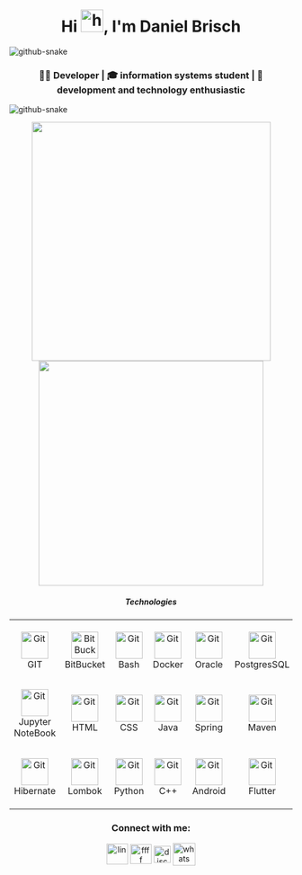 <h1 align="center">Hi <img src="https://camo.githubusercontent.com/e8e7b06ecf583bc040eb60e44eb5b8e0ecc5421320a92929ce21522dbc34c891/68747470733a2f2f6d656469612e67697068792e636f6d2f6d656469612f6876524a434c467a6361737252346961377a2f67697068792e676966" alt="hi" width="40" height="40"/>, I'm Daniel Brisch</h1>

<picture>
  <source media="(prefers-color-scheme: dark)" srcset="github-snake-dark.svg" />
  <source media="(prefers-color-scheme: light)" srcset="github-snake.svg" />
  <img alt="github-snake" src="github-snake.svg" />
</picture>

<h3 align="center">👨‍💻 Developer | 🎓 information systems student | 🤖 development and technology
enthusiastic</h3>

<picture>
  <source media="(prefers-color-scheme: dark)" srcset="github-snake-dark.svg" />
  <source media="(prefers-color-scheme: light)" srcset="github-snake.svg" />
  <img alt="github-snake" src="github-snake.svg" />
</picture>

<p align="center">
<img src="https://github-readme-streak-stats.herokuapp.com/?user=DanielBrisch&theme=midnight-purple&hide_border=false" heigth="" width="425"/>
<img src="https://github-readme-stats.vercel.app/api?username=DanielBrisch&theme=midnight-purple&show_icons=true&hide_border=false&count_private=true" heigth="" width="400"/>
<p>

<table align= "center">
    <tr><h5 align="center">Technologies</h5>
        <td align="center" width="2000" height="112.43">
            <a>
        <img src="https://user-images.githubusercontent.com/25181517/192108372-f71d70ac-7ae6-4c0d-8395-51d8870c2ef0.png" width="48" height="48" alt="Git" />
            </a>
      <br>GIT
        </td>
        <td align="center" width="2000" height="112.43">
            <a>
        <img src="https://user-images.githubusercontent.com/25181517/192108375-268c35e6-ab26-44b2-88bf-e3121a4e5083.png" width="48" height="48" alt="BitBucket" />
            </a>
      <br>BitBucket
        </td>
        <td align="center" width="2000" height="112.43">
            <a>
        <img src="https://user-images.githubusercontent.com/25181517/192158606-7c2ef6bd-6e04-47cf-b5bc-da2797cb5bda.png" width="48" height="48" alt="Git" />
            </a>
      <br>Bash
        </td>
        <td align="center" width="2000" height="112.43">
            <a>
        <img src="https://user-images.githubusercontent.com/25181517/117207330-263ba280-adf4-11eb-9b97-0ac5b40bc3be.png" width="48" height="48" alt="Git" />
            </a>
      <br>Docker
      <td align="center" width="2000" height="112.43">
                <a>
            <img src="https://user-images.githubusercontent.com/25181517/117208736-bdedc080-adf5-11eb-912f-61c7d43705f6.png" width="48" height="48" alt="Git" />
                </a>
        <br>Oracle
            </td>
         <td align="center" width="2000" height="112.43">
             <a>
        <img src="https://user-images.githubusercontent.com/25181517/117208740-bfb78400-adf5-11eb-97bb-09072b6bedfc.png" width="48" height="48" alt="Git" />
            </a>
      <br>PostgresSQL
        </td>
        </tr>
        <td align="center" width="2000" height="112.43">
             <a>
        <img src="https://user-images.githubusercontent.com/25181517/183914128-3fc88b4a-4ac1-40e6-9443-9a30182379b7.png" width="48" height="48" alt="Git" />
            </a>
      <br>Jupyter NoteBook
        </td>
        <td align="center" width="2000" height="112.43">
             <a>
        <img src="https://user-images.githubusercontent.com/25181517/192158954-f88b5814-d510-4564-b285-dff7d6400dad.png" width="48" height="48" alt="Git" />
            </a>
      <br>HTML
        </td>
        <td align="center" width="2000" height="112.43">
             <a>
        <img src="https://user-images.githubusercontent.com/25181517/183898674-75a4a1b1-f960-4ea9-abcb-637170a00a75.png" width="48" height="48" alt="Git" />
            </a>
      <br>CSS
        </td>
        <td align="center" width="2000" height="112.43">
             <a>
        <img src="https://user-images.githubusercontent.com/25181517/117201156-9a724800-adec-11eb-9a9d-3cd0f67da4bc.png" width="48" height="48" alt="Git" />
            </a>
      <br>Java
        </td>
        <td align="center" width="2000" height="112.43">
             <a>
        <img src="https://user-images.githubusercontent.com/25181517/117201470-f6d56780-adec-11eb-8f7c-e70e376cfd07.png" width="48" height="48" alt="Git" />
            </a>
      <br>Spring
        </td>
        <td align="center" width="2000" height="112.43">
             <a>
        <img src="https://user-images.githubusercontent.com/25181517/117207242-07d5a700-adf4-11eb-975e-be04e62b984b.png" width="48" height="48" alt="Git" />
            </a>
      <br>Maven
        </td>
        </tr>
    <td align="center" width="2000" height="112.43">
             <a>
        <img src="https://user-images.githubusercontent.com/25181517/117207493-49665200-adf4-11eb-808e-a9c0fcc2a0a0.png" width="48" height="48" alt="Git" />
            </a>
      <br>Hibernate
        </td>
        <td align="center" width="2000" height="112.43">
             <a>
        <img src="https://user-images.githubusercontent.com/25181517/190229463-87fa862f-ccf0-48da-8023-940d287df610.png" width="48" height="48" alt="Git" />
            </a>
      <br>Lombok
        </td>
        <td align="center" width="2000" height="112.43">
             <a>
        <img src="https://user-images.githubusercontent.com/25181517/183423507-c056a6f9-1ba8-4312-a350-19bcbc5a8697.png" width="48" height="48" alt="Git" />
            </a>
      <br>Python
        </td>
        <td align="center" width="2000" height="112.43">
             <a>
        <img src="https://user-images.githubusercontent.com/25181517/192106073-90fffafe-3562-4ff9-a37e-c77a2da0ff58.png" width="48" height="48" alt="Git" />
            </a>
      <br>C++
        </td>
        <td align="center" width="2000" height="112.43">
             <a>
        <img src="https://user-images.githubusercontent.com/25181517/117269608-b7dcfb80-ae58-11eb-8e66-6cc8753553f0.png" width="48" height="48" alt="Git" />
            </a>
      <br>Android
        </td>
        <td align="center" width="2000" height="112.43">
             <a>
        <img src="https://user-images.githubusercontent.com/25181517/186150365-da1eccce-6201-487c-8649-45e9e99435fd.png" width="48" height="48" alt="Git" />
            </a>
      <br>Flutter
        </td>
    </tr>
</table>

<!--Contatos-->
<h3 align="center">Connect with me:</h3>
<p align="center">
<a href="https://www.linkedin.com/in/daniel-brisch-cibolli-27a4b0234/" target="blank"><img align="center" src="https://cdn-icons-png.flaticon.com/512/4138/4138130.png" alt="lin" height="37" width="38" /></a>
<a href="https://www.instagram.com/danielbrisch_/" target="blank"><img align="center" src="https://cdn-icons-png.flaticon.com/512/4138/4138124.png" alt="ffff" height="35" width="38" /></a> 
<a href="https://discord.gg/3dBFf5DHW4" target="blank"><img align="center" src="https://logodownload.org/wp-content/uploads/2017/11/discord-logo-1-1.png" alt="discord" height="" width="30" /></a>
<a href="https://api.whatsapp.com/send?phone=5546999347534" target="blank"><img align="center" src="https://static.vecteezy.com/system/resources/previews/018/819/299/non_2x/whatsapp-icon-transparent-free-png.png" alt="whats" height="40" width="" /></a>
</p>
